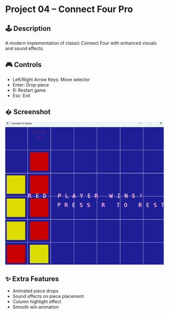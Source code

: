 ﻿# Project 04 – Connect Four Pro

## 🕹️ Description
A modern implementation of classic Connect Four with enhanced visuals and sound effects.

## 🎮 Controls
- Left/Right Arrow Keys: Move selector
- Enter: Drop piece
- R: Restart game
- Esc: Exit

## � Screenshot
![Screenshot](screenshot.png)

## ✨ Extra Features
- Animated piece drops
- Sound effects on piece placement
- Column highlight effect
- Smooth win animation